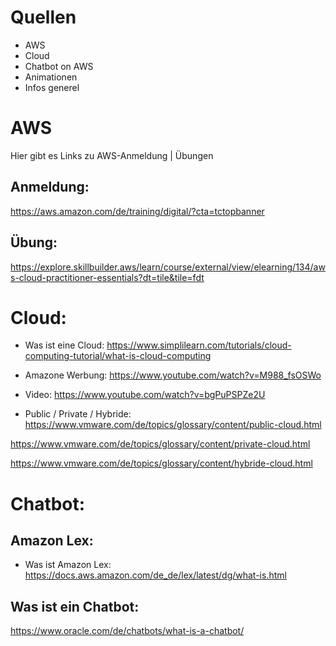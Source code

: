 # Quellen 
- AWS 
- Cloud
- Chatbot on AWS
- Animationen 
- Infos generel 


# AWS 
Hier gibt es Links zu AWS-Anmeldung | Übungen 

## Anmeldung: 
https://aws.amazon.com/de/training/digital/?cta=tctopbanner

## Übung: 
https://explore.skillbuilder.aws/learn/course/external/view/elearning/134/aws-cloud-practitioner-essentials?dt=tile&tile=fdt 



# Cloud: 
- Was ist eine Cloud: 
https://www.simplilearn.com/tutorials/cloud-computing-tutorial/what-is-cloud-computing

- Amazone Werbung: 
https://www.youtube.com/watch?v=M988_fsOSWo

- Video: 
https://www.youtube.com/watch?v=bgPuPSPZe2U

- Public / Private / Hybride: 
https://www.vmware.com/de/topics/glossary/content/public-cloud.html

https://www.vmware.com/de/topics/glossary/content/private-cloud.html

https://www.vmware.com/de/topics/glossary/content/hybride-cloud.html



# Chatbot:
## Amazon Lex: 
- Was ist Amazon Lex: 
https://docs.aws.amazon.com/de_de/lex/latest/dg/what-is.html

## Was ist ein Chatbot: 
https://www.oracle.com/de/chatbots/what-is-a-chatbot/








